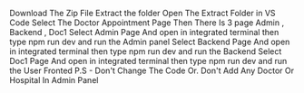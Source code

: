 Download The Zip File 
Extract the folder 
Open The Extract Folder in VS Code
Select The Doctor Appointment Page
Then There Is 3 page 
Admin , Backend , Doc1 
Select Admin Page And open in integrated terminal then type npm run dev and run the Admin panel
Select Backend Page And open in integrated terminal then type npm run dev and run the Backend 
Select Doc1 Page And open in integrated terminal then type npm run dev and run the User Fronted 
P.S - Don't Change The Code Or. Don't Add Any Doctor Or Hospital In Admin Panel
